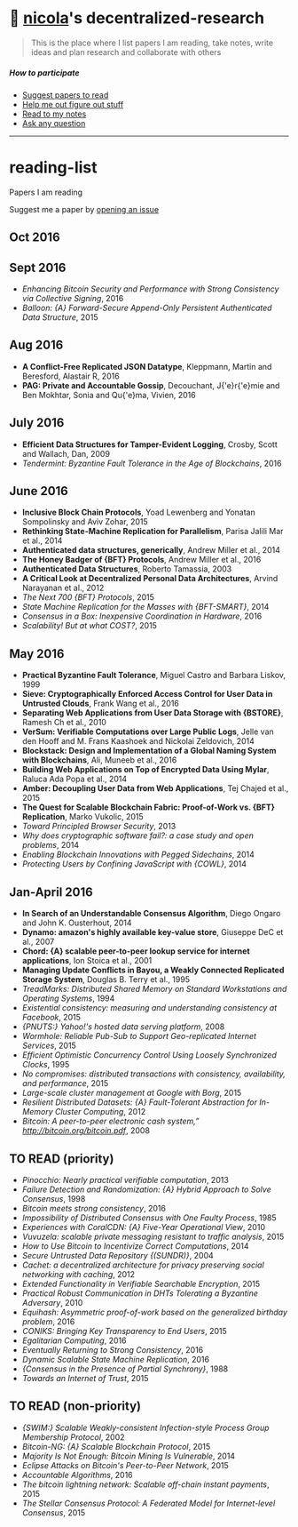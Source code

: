 # 📖  [nicola](http://nicola.io)'s decentralized-research
> This is the place where I list papers I am reading, take notes, write ideas and plan research and collaborate with others

##### How to participate
- [Suggest papers to read](https://github.com/nicola/reading-list/issues/new)
- [Help me out figure out stuff](https://github.com/nicola/reading-list/issues)
- [Read to my notes](https://github.com/nicola/reading-list/tree/master/notes)
- [Ask any question](https://github.com/nicola/reading-list/issues/new)

---

# reading-list
Papers I am reading

Suggest me a paper by [opening an issue](https://github.com/nicola/reading-list/issues/new)

## Oct 2016 


## Sept 2016 

-  *Enhancing Bitcoin Security and Performance with Strong Consistency
               via Collective Signing*, 2016
-  *Balloon: {A} Forward-Secure Append-Only Persistent Authenticated Data
               Structure*, 2015

## Aug 2016 

-  **A Conflict-Free Replicated JSON Datatype**, Kleppmann,  Martin and Beresford, Alastair R, 2016
-  **PAG: Private and Accountable Gossip**, Decouchant,  J{\'e}r{\'e}mie and Ben Mokhtar, Sonia and Qu{\'e}ma, Vivien, 2016

## July 2016 

-  **Efficient Data Structures for Tamper-Evident Logging**, Crosby,  Scott and Wallach, Dan, 2009
-  *Tendermint: Byzantine Fault Tolerance in the Age of Blockchains*, 2016

## June 2016 

-  **Inclusive Block Chain Protocols**, Yoad  Lewenberg and               Yonatan Sompolinsky and
               Aviv Zohar, 2015
-  **Rethinking State-Machine Replication for Parallelism**, Parisa Jalili Mar et al., 2014
-  **Authenticated data structures, generically**, Andrew Miller  et al., 2014
-  **The Honey Badger of {BFT} Protocols**, Andrew Miller  et al., 2016
-  **Authenticated Data Structures**, Roberto  Tamassia, 2003
-  **A Critical Look at Decentralized Personal Data Architectures**, Arvind Narayanan  et al., 2012
-  *The Next 700 {BFT} Protocols*, 2015
-  *State Machine Replication for the Masses with {BFT-SMART}*, 2014
-  *Consensus in a Box: Inexpensive Coordination in Hardware*, 2016
-  *Scalability! But at what COST?*, 2015

## May 2016 

-  **Practical Byzantine Fault Tolerance**, Miguel  Castro and               Barbara Liskov, 1999
-  **Sieve: Cryptographically Enforced Access Control for User Data in Untrusted Clouds**, Frank Wang  et al., 2016
-  **Separating Web Applications from User Data Storage with {BSTORE}**, Ramesh Ch et al., 2010
-  **VerSum: Verifiable Computations over Large Public Logs**, Jelle  van den Hooff and               M. Frans Kaashoek and
               Nickolai Zeldovich, 2014
-  **Blockstack: Design and Implementation of a Global Naming System with Blockchains**, Ali, Muneeb  et al., 2016
-  **Building Web Applications on Top of Encrypted Data Using Mylar**, Raluca Ada Popa  et al., 2014
-  **Amber: Decoupling User Data from Web Applications**, Tej Chajed  et al., 2015
-  **The Quest for Scalable Blockchain Fabric: Proof-of-Work vs. {BFT}
               Replication**, Marko  Vukolic, 2015
-  *Toward Principled Browser Security*, 2013
-  *Why does cryptographic software fail?: a case study and open problems*, 2014
-  *Enabling Blockchain Innovations with Pegged Sidechains*, 2014
-  *Protecting Users by Confining JavaScript with {COWL}*, 2014

## Jan-April 2016 

-  **In Search of an Understandable Consensus Algorithm**, Diego  Ongaro and               John K. Ousterhout, 2014
-  **Dynamo: amazon's highly available key-value store**, Giuseppe DeC et al., 2007
-  **Chord: {A} scalable peer-to-peer lookup service for internet applications**, Ion Stoica  et al., 2001
-  **Managing Update Conflicts in Bayou, a Weakly Connected Replicated
               Storage System**, Douglas B. Terry  et al., 1995
-  *TreadMarks: Distributed Shared Memory on Standard Workstations and
               Operating Systems*, 1994
-  *Existential consistency: measuring and understanding consistency at
               Facebook*, 2015
-  *{PNUTS:} Yahoo!'s hosted data serving platform*, 2008
-  *Wormhole: Reliable Pub-Sub to Support Geo-replicated Internet Services*, 2015
-  *Efficient Optimistic Concurrency Control Using Loosely Synchronized
               Clocks*, 1995
-  *No compromises: distributed transactions with consistency, availability,
               and performance*, 2015
-  *Large-scale cluster management at Google with Borg*, 2015
-  *Resilient Distributed Datasets: {A} Fault-Tolerant Abstraction for
               In-Memory Cluster Computing*, 2012
-  *Bitcoin: A peer-to-peer electronic cash system,” http://bitcoin.org/bitcoin.pdf*, 2008

## TO READ (priority) 

-  *Pinocchio: Nearly practical verifiable computation*, 2013
-  *Failure Detection and Randomization: {A} Hybrid Approach to Solve
               Consensus*, 1998
-  *Bitcoin meets strong consistency*, 2016
-  *Impossibility of Distributed Consensus with One Faulty Process*, 1985
-  *Experiences with CoralCDN: {A} Five-Year Operational View*, 2010
-  *Vuvuzela: scalable private messaging resistant to traffic analysis*, 2015
-  *How to Use Bitcoin to Incentivize Correct Computations*, 2014
-  *Secure Untrusted Data Repository {(SUNDR)}*, 2004
-  *Cachet: a decentralized architecture for privacy preserving social
               networking with caching*, 2012
-  *Extended Functionality in Verifiable Searchable Encryption*, 2015
-  *Practical Robust Communication in DHTs Tolerating a Byzantine Adversary*, 2010
-  *Equihash: Asymmetric proof-of-work based on the generalized birthday problem*, 2016
-  *CONIKS: Bringing Key Transparency to End Users*, 2015
-  *Egalitarian Computing*, 2016
-  *Eventually Returning to Strong Consistency*, 2016
-  *Dynamic Scalable State Machine Replication*, 2016
-  *{Consensus in the Presence of Partial Synchrony}*, 1988
-  *Towards an Internet of Trust*, 2015

## TO READ (non-priority) 

-  *{SWIM:} Scalable Weakly-consistent Infection-style Process Group Membership
               Protocol*, 2002
-  *Bitcoin-NG: {A} Scalable Blockchain Protocol*, 2015
-  *Majority Is Not Enough: Bitcoin Mining Is Vulnerable*, 2014
-  *Eclipse Attacks on Bitcoin's Peer-to-Peer Network*, 2015
-  *Accountable Algorithms*, 2016
-  *The bitcoin lightning network: Scalable off-chain instant payments*, 2015
-  *The Stellar Consensus Protocol: A Federated Model for Internet-level Consensus*, 2015
